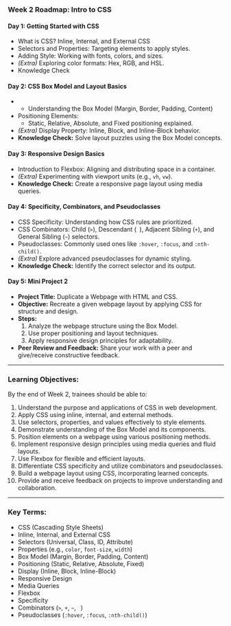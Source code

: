 ### **Week 2 Roadmap: Intro to CSS**  

#### **Day 1: Getting Started with CSS**  
- What is CSS? Inline, Internal, and External CSS
- Selectors and Properties: Targeting elements to apply styles.  
- Adding Style: Working with fonts, colors, and sizes.  
- *(Extra)* Exploring color formats: Hex, RGB, and HSL.  
- Knowledge Check  

#### **Day 2: CSS Box Model and Layout Basics**  
- - Understanding the Box Model (Margin, Border, Padding, Content) 
- Positioning Elements:  
  - Static, Relative, Absolute, and Fixed positioning explained.  
- *(Extra)* Display Property: Inline, Block, and Inline-Block behavior.  
- **Knowledge Check:** Solve layout puzzles using the Box Model concepts.  

#### **Day 3: Responsive Design Basics**    
- Introduction to Flexbox: Aligning and distributing space in a container.  
- *(Extra)* Experimenting with viewport units (e.g., `vh`, `vw`).  
- **Knowledge Check:** Create a responsive page layout using media queries.  

#### **Day 4: Specificity, Combinators, and Pseudoclasses**  
- CSS Specificity: Understanding how CSS rules are prioritized.  
- CSS Combinators: Child (`>`), Descendant (` `), Adjacent Sibling (`+`), and General Sibling (`~`) selectors.  
- Pseudoclasses: Commonly used ones like `:hover`, `:focus`, and `:nth-child()`.  
- *(Extra)* Explore advanced pseudoclasses for dynamic styling.  
- **Knowledge Check:** Identify the correct selector and its output.  

#### **Day 5: Mini Project 2**  
- **Project Title:** Duplicate a Webpage with HTML and CSS.  
- **Objective:** Recreate a given webpage layout by applying CSS for structure and design.  
- **Steps:**  
  1. Analyze the webpage structure using the Box Model.  
  2. Use proper positioning and layout techniques.  
  3. Apply responsive design principles for adaptability.  
- **Peer Review and Feedback:** Share your work with a peer and give/receive constructive feedback.  

---

### **Learning Objectives:**  

By the end of Week 2, trainees should be able to:  
1. Understand the purpose and applications of CSS in web development.  
2. Apply CSS using inline, internal, and external methods.  
3. Use selectors, properties, and values effectively to style elements.  
4. Demonstrate understanding of the Box Model and its components.  
5. Position elements on a webpage using various positioning methods.  
6. Implement responsive design principles using media queries and fluid layouts.  
7. Use Flexbox for flexible and efficient layouts.  
8. Differentiate CSS specificity and utilize combinators and pseudoclasses.  
9. Build a webpage layout using CSS, incorporating learned concepts.  
10. Provide and receive feedback on projects to improve understanding and collaboration.  

---

### **Key Terms:**  
- CSS (Cascading Style Sheets)  
- Inline, Internal, and External CSS  
- Selectors (Universal, Class, ID, Attribute)  
- Properties (e.g., `color`, `font-size`, `width`)  
- Box Model (Margin, Border, Padding, Content)  
- Positioning (Static, Relative, Absolute, Fixed)  
- Display (Inline, Block, Inline-Block)  
- Responsive Design  
- Media Queries  
- Flexbox  
- Specificity  
- Combinators (`>`, `+`, `~`, ` `)  
- Pseudoclasses (`:hover`, `:focus`, `:nth-child()`)  